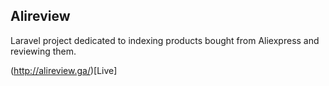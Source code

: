 ## Alireview

Laravel project dedicated to indexing products bought from Aliexpress and reviewing them.

(http://alireview.ga/)[Live]
